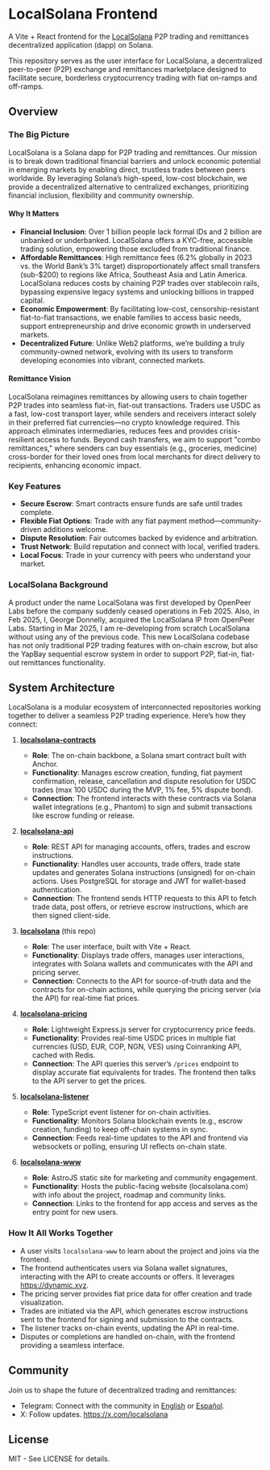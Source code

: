 # LocalSolana Frontend

A Vite + React frontend for the [LocalSolana](https://LocalSolana.com/) P2P trading and remittances decentralized application (dapp) on Solana.

This repository serves as the user interface for LocalSolana, a decentralized peer-to-peer (P2P) exchange and remittances marketplace designed to facilitate secure, borderless cryptocurrency trading with fiat on-ramps and off-ramps.

## Overview

### The Big Picture

LocalSolana is a Solana dapp for P2P trading and remittances. Our mission is to break down traditional financial barriers and unlock economic potential in emerging markets by enabling direct, trustless trades between peers worldwide. By leveraging Solana’s high-speed, low-cost blockchain, we provide a decentralized alternative to centralized exchanges, prioritizing financial inclusion, flexibility and community ownership.

#### Why It Matters
- **Financial Inclusion**: Over 1 billion people lack formal IDs and 2 billion are unbanked or underbanked. LocalSolana offers a KYC-free, accessible trading solution, empowering those excluded from traditional finance.
- **Affordable Remittances**: High remittance fees (6.2% globally in 2023 vs. the World Bank’s 3% target) disproportionately affect small transfers (sub-$200) to regions like Africa, Southeast Asia and Latin America. LocalSolana reduces costs by chaining P2P trades over stablecoin rails, bypassing expensive legacy systems and unlocking billions in trapped capital.
- **Economic Empowerment**: By facilitating low-cost, censorship-resistant fiat-to-fiat transactions, we enable families to access basic needs, support entrepreneurship and drive economic growth in underserved markets.
- **Decentralized Future**: Unlike Web2 platforms, we’re building a truly community-owned network, evolving with its users to transform developing economies into vibrant, connected markets.

#### Remittance Vision
LocalSolana reimagines remittances by allowing users to chain together P2P trades into seamless fiat-in, fiat-out transactions. Traders use USDC as a fast, low-cost transport layer, while senders and receivers interact solely in their preferred fiat currencies—no crypto knowledge required. This approach eliminates intermediaries, reduces fees and provides crisis-resilient access to funds. Beyond cash transfers, we aim to support "combo remittances," where senders can buy essentials (e.g., groceries, medicine) cross-border for their loved ones from local merchants for direct delivery to recipients, enhancing economic impact.

### Key Features
- **Secure Escrow**: Smart contracts ensure funds are safe until trades complete.
- **Flexible Fiat Options**: Trade with any fiat payment method—community-driven additions welcome.
- **Dispute Resolution**: Fair outcomes backed by evidence and arbitration.
- **Trust Network**: Build reputation and connect with local, verified traders.
- **Local Focus**: Trade in your currency with peers who understand your market.

### LocalSolana Background

A product under the name LocalSolana was first developed by OpenPeer Labs before the company suddenly ceased operations in Feb 2025. Also, in Feb 2025, I, George Donnelly, acquired the LocalSolana IP from OpenPeer Labs. Starting in Mar 2025, I am re-developing from scratch LocalSolana without using any of the previous code. This new LocalSolana codebase has not only traditional P2P trading features with on-chain escrow, but also the YapBay sequential escrow system in order to support P2P, fiat-in, fiat-out remittances functionality.

## System Architecture

LocalSolana is a modular ecosystem of interconnected repositories working together to deliver a seamless P2P trading experience. Here’s how they connect:

1. **[localsolana-contracts](https://github.com/Panmoni/localsolana-contracts)**
   - **Role**: The on-chain backbone, a Solana smart contract built with Anchor.
   - **Functionality**: Manages escrow creation, funding, fiat payment confirmation, release, cancellation and dispute resolution for USDC trades (max 100 USDC during the MVP, 1% fee, 5% dispute bond).
   - **Connection**: The frontend interacts with these contracts via Solana wallet integrations (e.g., Phantom) to sign and submit transactions like escrow funding or release.

2. **[localsolana-api](https://github.com/Panmoni/localsolana-api)**
   - **Role**: REST API for managing accounts, offers, trades and escrow instructions.
   - **Functionality**: Handles user accounts, trade offers, trade state updates and generates Solana instructions (unsigned) for on-chain actions. Uses PostgreSQL for storage and JWT for wallet-based authentication.
   - **Connection**: The frontend sends HTTP requests to this API to fetch trade data, post offers, or retrieve escrow instructions, which are then signed client-side.

3. **[localsolana](https://github.com/Panmoni/localsolana)** (this repo)
   - **Role**: The user interface, built with Vite + React.
   - **Functionality**: Displays trade offers, manages user interactions, integrates with Solana wallets and communicates with the API and pricing server.
   - **Connection**: Connects to the API for source-of-truth data and the contracts for on-chain actions, while querying the pricing server (via the API) for real-time fiat prices.

4. **[localsolana-pricing](https://github.com/Panmoni/localsolana-pricing)**
   - **Role**: Lightweight Express.js server for cryptocurrency price feeds.
   - **Functionality**: Provides real-time USDC prices in multiple fiat currencies (USD, EUR, COP, NGN, VES) using Coinranking API, cached with Redis.
   - **Connection**: The API queries this server’s `/prices` endpoint to display accurate fiat equivalents for trades. The frontend then talks to the API server to get the prices.

5. **[localsolana-listener](https://github.com/Panmoni/localsolana-listener)**
   - **Role**: TypeScript event listener for on-chain activities.
   - **Functionality**: Monitors Solana blockchain events (e.g., escrow creation, funding) to keep off-chain systems in sync.
   - **Connection**: Feeds real-time updates to the API and frontend via websockets or polling, ensuring UI reflects on-chain state.

6. **[localsolana-www](https://github.com/Panmoni/localsolana-www)**
   - **Role**: AstroJS static site for marketing and community engagement.
   - **Functionality**: Hosts the public-facing website (localsolana.com) with info about the project, roadmap and community links.
   - **Connection**: Links to the frontend for app access and serves as the entry point for new users.

### How It All Works Together
- A user visits `localsolana-www` to learn about the project and joins via the frontend.
- The frontend authenticates users via Solana wallet signatures, interacting with the API to create accounts or offers. It leverages https://dynamic.xyz.
- The pricing server provides fiat price data for offer creation and trade visualization.
- Trades are initiated via the API, which generates escrow instructions sent to the frontend for signing and submission to the contracts.
- The listener tracks on-chain events, updating the API in real-time.
- Disputes or completions are handled on-chain, with the frontend providing a seamless interface.

## Community
Join us to shape the future of decentralized trading and remittances:

- Telegram: Connect with the community in [English](https://t.me/Panmoni/802) or [Español](https://t.me/Panmoni/804).
- X: Follow updates. https://x.com/localsolana

## License
MIT - See LICENSE for details.
